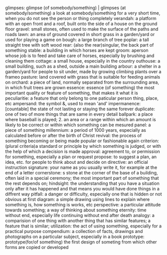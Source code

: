 glimpses: glimpse (of somebody/something) | glimpses (at somebody/something) a look at somebody/something for a very short time, when you do not see the person or thing completely
verandah: a platform with an open front and a roof, built onto the side of a house on the ground floor
gravel: small stones, often used to make the surface of the paths and roads
lawn: an area of ground covered in short grass in a garden/yard or used for playing a game on 
bough: a large branch of tree
poplar: a tall straight tree with soft wood
rear: (also the rear)singular, the back part of something
stable: a building in which horses are kept
groom: aperson whose job is to feed and take care of horses, especially by brushing and cleaning them
cottage: a small house, especially in the country
outhouse: a small building, such as a shed, outside a main building
arbour: a shelter in a garden/yard for people to sit under, made by growing climbing plants over a frameo
pasture: land covered with grass that is suitable for feeding animals on 
orchard: a piece of land, normally separated from the surrounding area, in which fruit trees are grown
essence: essence (of something) the most important quality or feature of something, that makes it what it is
peculiaritie: a feature that only belong to one paticular person thing, place, etc
ampersand: the symbol &, used to mean 'and'
impermanence: [countable] the state of not lasting or staying the same forever
duplicate: one of two of more things that are same in every detail
ballpark: a place where baseball is played; 2. an area or a range within which an amount is likely to be correct or within which something can be mesured
panel: a piece of something
millennium: a period of 1000 years, especially as calculated before or after the birth of Christ
revival: the process of something becoming or being made popular or fashionable again
criterion: (plural criteria)a standard or principle by which something is judged, or with the help of which a decision is made 
approval: agreement to, or permission for something, especially a plan or request
propose: to suggest a plan, an idea, etc. for people to think about and decide on
directive: an official instruction
signature: your name as you usually write it, for example at the end of a letter
cornerstone: s stone at the corner of the base of a building, often laid in a special ceremony; the most important part of something that the rest depends on;
hindsight: the understanding that you have a situation only after it has happened and that means you would have done things in a diffrent way
pitfall: a danger or difficulty, especially one that is hidden or not obvious at first
diagram: a simple drawing using lines to explain where something is, how something is works, etc
perspective: a particular attitude towards something; a way of thinking about something
eternity: time without end, especially life continuing without end after death
analogy: a comparision of one thing with another thing that has similar features; a feature that is similar;
utilization: the act of using something, especially for a practical purpose
compendium: a collection of facts, drawings and photographs on a particular subject, especially in a book
prototype: prototype(for/of something) the first design of someting from which other forms are copied or developed
